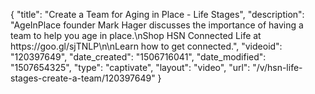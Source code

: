 {
    "title": "Create a Team for Aging in Place - Life Stages",
    "description": "AgeInPlace founder Mark Hager discusses the importance of having a team to help you age in place.\nShop HSN Connected Life at https:\/\/goo.gl\/sjTNLP\n\nLearn how to get connected.",
    "videoid": "120397649",
    "date_created": "1506716041",
    "date_modified": "1507654325",
    "type": "captivate",
    "layout": "video",
    "url": "\/v\/hsn-life-stages-create-a-team\/120397649"
}